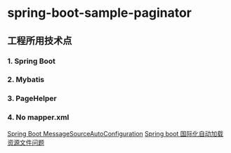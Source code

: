 # spring-boot-sample-paginator
## 工程所用技术点


### 1. Spring Boot
### 2. Mybatis
### 3. PageHelper
### 4. No mapper.xml

[Spring Boot MessageSourceAutoConfiguration](https://stackoverflow.com/questions/30663513/spring-boot-messagesourceautoconfiguration)
[Spring boot 国际化自动加载资源文件问题](https://segmentfault.com/a/1190000010757338)
